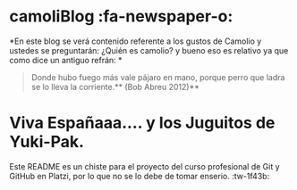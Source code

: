 # camoliBlog :fa-newspaper-o:
*En este blog se verá contenido referente a los gustos de Camolio y ustedes se preguntarán: ¿Quién es camolio? y bueno eso es relativo ya que como dice un antiguo refrán: *
> Donde hubo fuego más vale pájaro en mano, porque perro que ladra se lo lleva la corriente.** (Bob Abreu 2012)**

# Viva Españaaa.... y los Juguitos de Yuki-Pak.

Este README es un chiste para el proyecto del curso profesional de Git y GitHub en Platzi, por lo que no se lo debe de tomar enserio. :tw-1f43b:
